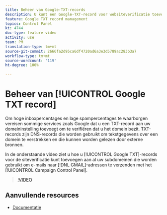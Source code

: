 ```yaml
---
title: Beheer van Google-TXT-records
description: U kunt een Google-TXT-record voor websiteverificatie toevoegen aan al uw subdomeinen die worden gebruikt om e-mails naar GMAIL-adressen te verzenden via het Configuratiescherm van Campaign.
feature: Google TXT record management
topics: Control Panel
kt: 4744
doc-type: feature video
activity: use
team: PM
translation-type: tm+mt
source-git-commit: 2666fa2d95ca6df4720ad6a3e3d5789ac283b3a7
workflow-type: tm+mt
source-wordcount: '119'
ht-degree: 100%

---
```



# Beheer van [!UICONTROL Google TXT record]

Om hoge inboxpercentages en lage spampercentages te waarborgen vereisen sommige services zoals Google dat u een TXT-record aan uw domeininstelling toevoegt om te verifiëren dat u het domein bezit. TXT-records zijn DNS-records die worden gebruikt om tekstgegevens over een domein te verstrekken en die kunnen worden gelezen door externe bronnen.

In de onderstaande video ziet u hoe u [!UICONTROL Google TXT]-records voor de siteverificatie kunt toevoegen aan al uw subdomeinen die worden gebruikt om e-mails naar [!DNL GMAIL]-adressen te verzenden met het [!UICONTROL Campaign Control Panel].

>[!VIDEO](https://video.tv.adobe.com/v/32369?quality=12)

## Aanvullende resources

* [Documentatie](https://docs.adobe.com/content/help/nl-NL/control-panel/using/subdomains-and-certificates/managing-txt-records.html)